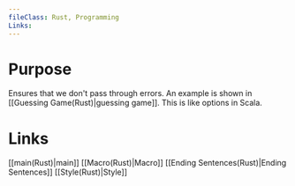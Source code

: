 ```yaml
---
fileClass: Rust, Programming
Links: 
---
```

# Purpose
Ensures that we don't pass through errors. An example is shown in [[Guessing Game(Rust)|guessing game]]. This is like options in Scala.

# Links

[[main(Rust)|main]]
[[Macro(Rust)|Macro]]
[[Ending Sentences(Rust)|Ending Sentences]]
[[Style(Rust)|Style]]



